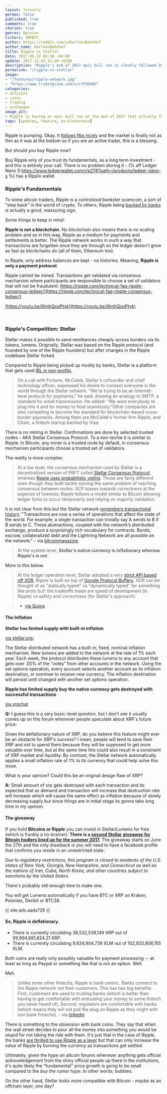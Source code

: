 ```yaml
---
layout: forestry
german: false
published: true
comments: true
stories: true
genres: Opinion
tickers: XRPBTC
author: https://reddit.com/u/KarlVonBahnhof
author_name: KarlVonBahnhof
title: Ripple vs Stellar
date: 2017-05-22 02:38 -04:00
update: 2017-12-29 21:20 +0100
description: "Ripple's end of 2017 epic bull run is closely followed by Stellar price action. How do Ripple vs Stellar compare?"
permalink: "/ripple-vs-stellar"
image:
- "/features/ripple-network.jpg"
- "https://www.tradingview.com/x/ctF9dUWV"
categories:
- altcoins
- coins
- trading
- exchanges
image_alt:
- Ripple is having an epic bull run at the end of 2017 that actually follows fibs real licely. Check for updates at altcointrading.net/fibs/daily
tags: [updates, feature, no-blockchain]
---
```


Ripple is pumping. Okay. It <a class="intern" href="/fibs/daily">follows fibs nicely</a> and the market is finally not as thin as it was at the bottom so if you are an active trader, this is a blessing.

But should you buy Ripple now?

Buy Ripple only of you trust its fundamentals, as a long term investment - and this is entirely your call. There is no problem storing it - {% aff Ledger Nano S https://www.ledgerwallet.com/r/e274?path=/products/ledger-nano-s %} has a Ripple wallet.

### Ripple's Fundamentals

To some altcoin traders, Ripple is a *centralized bankster scamcoin*, a sort of "step back" in the world of crypto. To others, Ripple being [backed by banks](https://dealbook.nytimes.com/2013/11/11/the-rush-to-coin-virtual-money-with-real-value/?_php=true&_type=blogs&_r=1) is actually a good, reassuring sign.

Some things to keep in mind:

**Ripple is not a blockchain.** No blockchain also means there is no scaling problem and so in this way, Ripple as a medium for payments and settlements is better. The Ripple network works in such a way that transactions are forgotten once they are through so the ledger doesn't grow as fast as blockchains do (all of them, Ethereum too).

In Ripple, only address balances are kept - no histories. Meaning, **Ripple is only a payment protocol**.

Ripple cannot be mined. Transactions get validated via consensus mechanism where participants are responsible to choose a set of validators that will not be fraudulent: [https://ripple.com/technical-faq-ripple-consensus-ledger/](https://ripple.com/technical-faq-ripple-consensus-ledger/)


[https://youtu.be/i6mhQcpPtyk](https://youtu.be/i6mhQcpPtyk)

<script async custom-element="amp-youtube" src="https://cdn.ampproject.org/v0/amp-youtube-0.1.js"></script>
<amp-youtube data-videoid="i6mhQcpPtyk" layout="responsive" width="700" height="360"></amp-youtube>

&nbsp;

### Ripple's Competition: Stellar

Stellar makes it possible to send remittances cheaply across borders via its tokens, lumens. Originally, Stellar was based on the Ripple protocol (and founded by one of the Ripple founders) but after changes in the Ripple codebase Stellar forked.

Compared to Ripple being picked up mostly by banks, Stellar is a platform that gets used [IRL in non-profits](http://fortune.com/2016/12/06/fintech-stellar-blockchain-stripe-remittances/).

> On a call with Fortune, McCaleb, Stellar's cofounder and chief technology officer, expressed his desire to connect everyone in the world through the Stellar network. "We're trying to be an Internet-level protocol for payments," he said, drawing an analogy to SMTP, a standard for email transmission.
He added: "We want everybody to plug into it and for money to float seamlessly."Other companies are also competing to become the standard for blockchain-based cross-border payments. Among them are McCaleb's former firm Ripple, and Chain, a fintech startup backed by Visa.

There is no mining in Stellar. Confirmations are done by selected trusted nodes - AKA Stellar Consensus Protocol. To a non-techie it is similar to Ripple: In Bitcoin, any miner is a trusted node by default, in consensus mechanism participants choose a trusted set of validators.

The reality is more complex:

> At a low level, the consensus mechanism used by Stellar is a decentralized version of PBFT called [Stellar Consensus Protocol](https://www.stellar.org/papers/stellar-consensus-protocol.pdf), whereas [Ripple uses probabilistic voting](https://ripple.com/dev-blog/consensus-whitepaper-released/). Those are fairly different even though they both tackle solving the same problem of reaching consensus between nodes. SCP biases towards correctness at the expense of liveness; Ripple follows a model similar to Bitcoin allowing ledger forks to occur temporarily and relying on majority validation.

It is not clear from this but the Stellar network [remembers transactional history](https://www.stellar.org/developers/guides/concepts/ledger.html). "Transactions are now a series of operations that affect the state of the world. For example, a single transaction can trivially say A sends to B if B sends to C. These abstractions, coupled with the network’s distributed exchange, produce a surprisingly rich vocabulary for contracts. Bonds, escrow, collateralized debt and the Lightning Network are all possible on the network." - via [bitcoinmagazine](https://bitcoinmagazine.com/articles/stellar-s-jed-mccaleb-what-s-new-on-the-upgraded-stellar-network-1452109082/)

> At the system level, **Stellar's native currency is inflationary whereas Ripple's is not**.

More to this below.

> At the ledger operation level, Stellar adopted a very [strict API based off XDR](http://www.faqs.org/rfcs/rfc1832.html), Ripple is built on top of [Google Protocol Buffers](https://developers.google.com/protocol-buffers/). XDR can be thought of as "statically typed" vs "dynamically typed" for something like proto buf: the tradeoffs made are speed of development (in Ripple) vs safety and correctness (for Stellar's approach).

> - [via Quora](https://www.quora.com/What-is-the-main-difference-between-Stellar-and-Ripple-protocols)

#### The Inflation

**Stellar has limited supply with built-in inflation**

[via stellar.org:](https://www.stellar.org/developers/guides/concepts/inflation.html)

The Stellar distributed network has a built-in, fixed, nominal inflation mechanism. New lumens are added to the network at the rate of 1% each year. Each week, the protocol distributes these lumens to any account that gets over .05% of the “votes” from other accounts in the network.
Using the set options operation, every account selects another account as its inflation destination, or nominee to receive new currency. The inflation destination will persist until changed with another set options operation.

**Ripple has limited supply buy the native currency gets destroyed with successful transactions**

[via xrpchat](https://www.xrpchat.com/topic/2207-xrps-deflationary-nature/)

**Q:** I guess this is a very basic-level question, but I don't see it usually comes up on this forum whenever people speculate about XRP's future price:

Given the deflationary nature of XRP, do you believe this feature might ever be an obstacle for XRP's success? I mean, people will tend to save their XRP and not to spend them because they will be supposed to get more valuable over time, but at the same time this could also result in a constraint of XRP market and liquidity. By contrast, the Stellar network automatically applies a small inflation rate of 1% to its currency that could help solve this issue.

What is your opinion? Could this be an original design flaw of XRP?

**A:** Small amount of xrp gets destroyed with each transaction and its expected that as demand and transaction will increase that destruction rate will increase which will cause the same effect as inflation because of slowly decreasing supply but since things are in initial stage its gonna take long time in my opinion.

#### The giveaway

If you hold **Bitcoins or Ripple** you can invest in Stellar/Lumens for free (which is frankly a no-brainer). **There is a [second Stellar giveaway for Bitcoin hodlers lined up for the summer 2017](https://www.stellar.org/blog/bitcoin-claim-lumens-2/).** The giveaway starts on June the 27th and the only drawback is you will need to have a facebook profile that confirms you reside in an unrestricted state:

*Due to regulatory restrictions, this program is closed to residents of the U.S. states of New York, Georgia, New Hampshire, and Connecticut as well as the nations of Iran, Cuba, North Korea, and other countries subject to sanctions by the United States.*

There's probably still enough time to make one.

You will get Lumens automatically if you have BTC or XRP on Kraken, Poloniex, Deribit or BTC38.

{{ site.ads.aads728 }}

#### So, Ripple is deflationary.

* There is currently circulating 38,532,538,149 XRP out of 99,994,681,824.21 XRP.
* There is currently circulating 9,624,904,739 XLM out of 102,920,806,155 XLM.

Both coins are really only possibly valuable for payment processing -- at least as long as Paypal or something like that is not an option. Well.

Meh.

> Unlike some other fintechs, Ripple is bank centric. Banks connect to the Ripple network not their customers. This has two big benefits. First, customers are used to trusting banks (which is better than having to get comfortable with entrusting your money to some fintech you never heard of). Second, regulators are comfortable with banks (which means they will not pull the plug on Ripple as they might with non bank fintechs). - via [linkedin](https://www.linkedin.com/pulse/ripple-vs-swift-payment-revolution-david-blair)


There is something to the obsession with bank coins. They say that when the wall street decides to pour all the money into something you would be stupid for not taking the ride with them. It's just that in the case of Ripple, the banks [are thrilled to use Ripple as a layer](https://www.linkedin.com/pulse/ripple-vs-swift-payment-revolution-david-blair) but that can only increase the value of Ripple by burning the currency as transactions get settled.

Ultimately, given the hype on altcoin forums whenever anything gets official acknowledgement from the shiny official people up there in the institutions, it's quite likely the "fundamental" price growth is going to be small compared to the *buy the rumor* hype. In other words, bubbles.

On the other hand, Stellar looks more compatible with Bitcoin - maybe as an offchain layer, one day?
